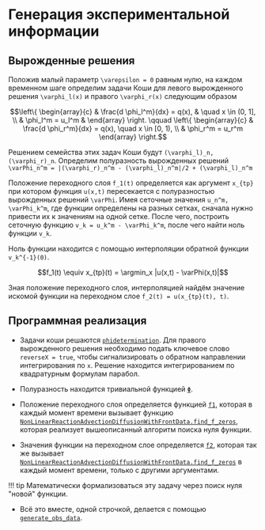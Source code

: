 # Генерация экспериментальной информации

## Вырожденные решения

Положив малый параметр ``\varepsilon = 0`` равным нулю, на каждом временном
шаге определим задачи Коши для левого вырожденного решения ``\varphi_l(x)``
и правого ``\varphi_r(x)`` следующим образом

```math
\left\{
\begin{array}{c}
    & \frac{d \phi_l^m}{dx} = q(x), & \quad x \in (0, 1], \\
    & \phi_l^m = u_l^m &
\end{array}
\right.
\qquad
\left\{
\begin{array}{c}
    & \frac{d \phi_r^m}{dx} = q(x), \quad x \in [0, 1), \\
    & \phi_r^m = u_r^m
\end{array}
\right.
```

Решением семейства этих задач Коши будут ``(\varphi_l)_n, (\varphi_r)_n``.
Определим полуразность вырожденных решений
``\varPhi_n^m = |(\varphi_r)_n^m - (\varphi_l)_n^m|/2 + (\varphi_l)_n^m``

Положение переходного слоя ``f_1(t)`` определяется как аргумент ``x_{tp}``
при котором функция ``u(x,t)`` пересекается с полуразностью вырожденных решений
``\varPhi``.
Имея сеточные значения ``u_n^m, \varPhi_k^m``, где функции определены на разных
сетках, сначала нужно привести их к значениям на одной сетке.
После чего, построить сеточную функцию ``v_k = u_k^m - \varPhi_k^m``, после чего
найти ноль функции ``v_k``.

Ноль функции находится с помощью интерполяции обратной функции ``v_k^{-1}(0)``.

```math
f_1(t) \equiv x_{tp}(t) = \argmin_x |u(x,t) - \varPhi(x,t)|
```

Зная положение переходного слоя, интерполяцией найдём значение искомой функции
на переходном слое ``f_2(t) = u(x_{tp}(t), t)``.

## Программная реализация

* Задачи коши решаются [`phidetermination`](@ref). Для правого вырожденного
    решения необходимо подать ключевое слово `reverseX = true`, чтобы
    сигнализировать о обратном направлении интегрирования по ``x``.
    Решение находится интегрированием по квадратурным формулам парабол.

* Полуразность находится тривиальной функцией [`Φ`](@ref).

* Положение переходного слоя определяется функцией [`f1`](@ref), которая в
    каждый момент времени вызывает функцию
    [`NonLinearReactionAdvectionDiffusionWithFrontData.find_f_zeros`](@ref),
    которая реализует вышеописанный алгоритм поиска нуля функции.

* Значения функции на переходном слое определяется [`f2`](@ref), которая
    так же вызывает
    [`NonLinearReactionAdvectionDiffusionWithFrontData.find_f_zeros`](@ref)
    в каждый момент времени, только с другими аргументами.

!!! tip
    Математически формализоваться эту задачу через поиск нуля "новой"
    функции.

* Всё это вместе, одной строчкой, делается с помощью
    [`generate_obs_data`](@ref).
